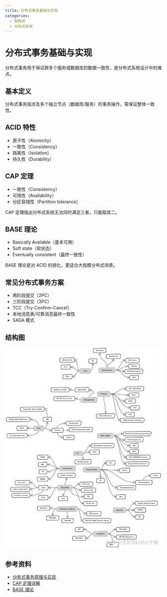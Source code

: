 ```yaml
---
title: 分布式事务基础与实现
categories:
  - 架构师
  - 分布式系统
---
```


# 分布式事务基础与实现

分布式事务用于保证跨多个服务或数据库的数据一致性，是分布式系统设计中的难点。

## 基本定义
分布式事务指涉及多个独立节点（数据库/服务）的事务操作，需保证整体一致性。

## ACID 特性
- 原子性（Atomicity）
- 一致性（Consistency）
- 隔离性（Isolation）
- 持久性（Durability）

## CAP 定理
- 一致性（Consistency）
- 可用性（Availability）
- 分区容错性（Partition tolerance）

CAP 定理指出分布式系统无法同时满足三者，只能取其二。

## BASE 理论
- Basically Available（基本可用）
- Soft state（软状态）
- Eventually consistent（最终一致性）

BASE 理论是对 ACID 的弱化，更适合大规模分布式场景。

## 常见分布式事务方案
- 两阶段提交（2PC）
- 三阶段提交（3PC）
- TCC（Try-Confirm-Cancel）
- 本地消息表/可靠消息最终一致性
- SAGA 模式

## 结构图
![分布式事务结构图](image.png)

## 参考资料
- [分布式事务原理与实现](https://zhuanlan.zhihu.com/p/34815636)
- [CAP 定理详解](https://en.wikipedia.org/wiki/CAP_theorem)
- [BASE 理论](https://www.infoq.cn/article/base-theory)
